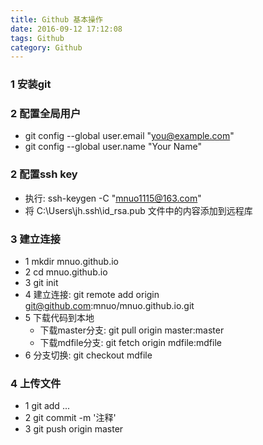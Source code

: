 ```yaml
---
title: Github 基本操作
date: 2016-09-12 17:12:08 
tags: Github
category: Github
---
```

### 1 安装git

### 2 配置全局用户
+ git config --global user.email "you@example.com"
+ git config --global user.name "Your Name"

### 2 配置ssh key

+ 执行: ssh-keygen -C "mnuo1115@163.com"
+ 将 C:\Users\jh\.ssh\id_rsa.pub 文件中的内容添加到远程库

### 3 建立连接

+ 1 mkdir mnuo.github.io
+ 2 cd mnuo.github.io
+ 3 git init
+ 4 建立连接: git remote add origin git@github.com:mnuo/mnuo.github.io.git
+ 5 下载代码到本地
	- 下载master分支: git pull origin master:master
	- 下载mdfile分支: git fetch origin mdfile:mdfile
+ 6 分支切换:  git checkout mdfile

### 4 上传文件

+ 1 git add <file>...
+ 2 git commit -m '注释'
+ 3 git push origin master

